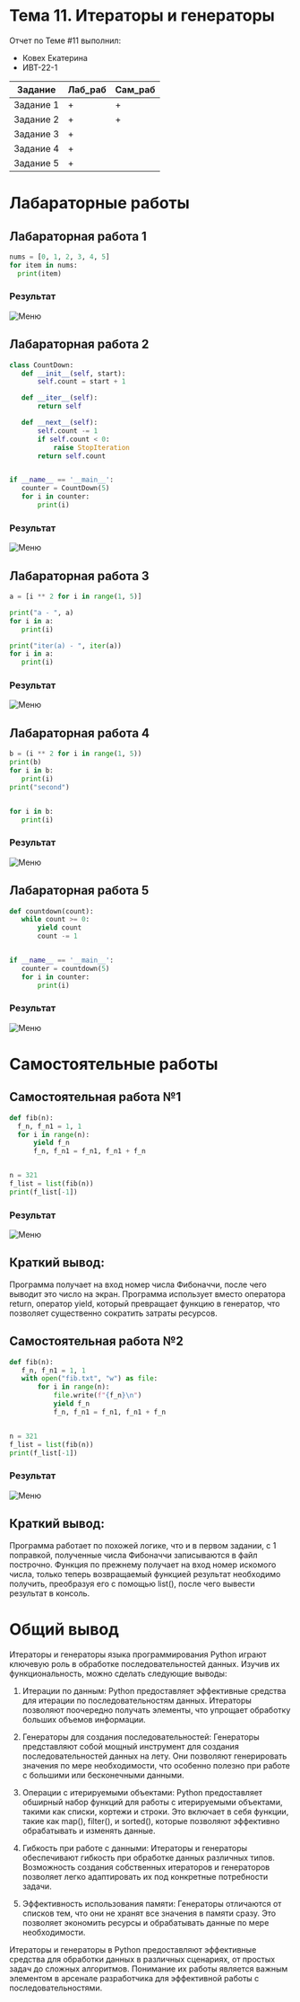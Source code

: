 # Тема 11. Итераторы и генераторы
Отчет по Теме #11 выполнил:
- Ковех Екатерина
- ИВТ-22-1

| Задание | Лаб_раб | Сам_раб |
| - | - | - |
| Задание 1 | + | + |
| Задание 2 | + | + |
| Задание 3 | + |   |
| Задание 4 | + |   |
| Задание 5 | + |   |


# Лабараторные работы 
   ## Лабараторная работа 1

  ```python
nums = [0, 1, 2, 3, 4, 5]
for item in nums:
    print(item)

```
  ### Результат
  
 ![Меню](https://github.com/lEnityl/labs/blob/Tema_11/lab11/l1.png)

## Лабараторная работа 2

 ```python
class CountDown:
    def __init__(self, start):
        self.count = start + 1

    def __iter__(self):
        return self

    def __next__(self):
        self.count -= 1
        if self.count < 0:
            raise StopIteration
        return self.count


if __name__ == '__main__':
    counter = CountDown(5)
    for i in counter:
        print(i)

```

### Результат

![Меню](https://github.com/lEnityl/labs/blob/Tema_11/lab11/l2.png)

## Лабараторная работа 3

 ```python
a = [i ** 2 for i in range(1, 5)]

print("a - ", a)
for i in a:
    print(i)

print("iter(a) - ", iter(a))
for i in a:
    print(i)

```
### Результат

![Меню](https://github.com/lEnityl/labs/blob/Tema_11/lab11/l3.png)

## Лабараторная работа 4

 ```python
b = (i ** 2 for i in range(1, 5))
print(b)
for i in b:
    print(i)
print("second")


for i in b:
    print(i)

```
### Результат

![Меню](https://github.com/lEnityl/labs/blob/Tema_11/lab11/l4.png)

## Лабараторная работа 5

 ```python
def countdown(count):
    while count >= 0:
        yield count
        count -= 1


if __name__ == '__main__':
    counter = countdown(5)
    for i in counter:
        print(i)

```
### Результат

![Меню](https://github.com/lEnityl/labs/blob/Tema_11/lab11/l5.png)



# Самостоятельные работы

## Самостоятельная работа №1

  ```python
def fib(n):
    f_n, f_n1 = 1, 1
    for i in range(n):
        yield f_n
        f_n, f_n1 = f_n1, f_n1 + f_n


n = 321
f_list = list(fib(n))
print(f_list[-1])

```

### Результат

![Меню](https://github.com/lEnityl/labs/blob/Tema_11/lab11/s1.png)

## Краткий вывод:
Программа получает на вход номер числа Фибоначчи, после чего выводит это число на экран. Программа использует вместо оператора return, оператор yield, который превращает функцию в генератор, что позволяет существенно сократить затраты ресурсов. 
 
## Самостоятельная работа №2

 ```python
def fib(n):
    f_n, f_n1 = 1, 1
    with open("fib.txt", "w") as file:
        for i in range(n):
            file.write(f"{f_n}\n")
            yield f_n
            f_n, f_n1 = f_n1, f_n1 + f_n


n = 321
f_list = list(fib(n))
print(f_list[-1])

```

### Результат

![Меню](https://github.com/lEnityl/labs/blob/Tema_11/lab11/s2.png)


## Краткий вывод:
Программа работает по похожей логике, что и в первом задании, с 1 поправкой, полученные числа Фибоначчи записываются в файл построчно. Функция по прежнему получает на вход номер искомого числа, только теперь возвращаемый функцией результат необходимо получить, преобразуя его с помощью list(), после чего вывести результат в консоль.


# Общий вывод 
Итераторы и генераторы языка программирования Python играют ключевую роль в обработке последовательностей данных. Изучив их функциональность, можно сделать следующие выводы:

  1. Итерации по данным:
  Python предоставляет эффективные средства для итерации по последовательностям данных. Итераторы позволяют поочередно получать элементы, что упрощает обработку больших объемов информации.
  
  2. Генераторы для создания последовательностей:
  Генераторы представляют собой мощный инструмент для создания последовательностей данных на лету. Они позволяют генерировать значения по мере необходимости, что особенно полезно при работе с большими или бесконечными данными.
  
  3. Операции с итерируемыми объектами:
  Python предоставляет обширный набор функций для работы с итерируемыми объектами, такими как списки, кортежи и строки. Это включает в себя функции, такие как map(), filter(), и sorted(), которые позволяют эффективно обрабатывать и изменять данные.
  
  4. Гибкость при работе с данными:
  Итераторы и генераторы обеспечивают гибкость при обработке данных различных типов. Возможность создания собственных итераторов и генераторов позволяет легко адаптировать их под конкретные потребности задачи.
  
  5. Эффективность использования памяти:
  Генераторы отличаются от списков тем, что они не хранят все значения в памяти сразу. Это позволяет экономить ресурсы и обрабатывать данные по мере необходимости.

Итераторы и генераторы в Python предоставляют эффективные средства для обработки данных в различных сценариях, от простых задач до сложных алгоритмов. Понимание их работы является важным элементом в арсенале разработчика для эффективной работы с последовательностями.
